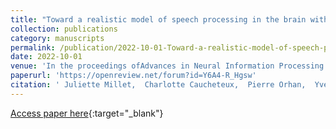 ```yaml
---
title: "Toward a realistic model of speech processing in the brain with self-supervised learning"
collection: publications
category: manuscripts
permalink: /publication/2022-10-01-Toward-a-realistic-model-of-speech-processing-in-the-brain-with-self-supervised-learning
date: 2022-10-01
venue: 'In the proceedings ofAdvances in Neural Information Processing Systems'
paperurl: 'https://openreview.net/forum?id=Y6A4-R_Hgsw'
citation: ' Juliette Millet,  Charlotte Caucheteux,  Pierre Orhan,  Yves Boubenec,  Alexandre Gramfort,  Ewan Dunbar,  Christophe Pallier,  Jean-Remi King, &quot;Toward a realistic model of speech processing in the brain with self-supervised learning.&quot; In the proceedings ofAdvances in Neural Information Processing Systems, 2022.'
---
```

[Access paper here](https://openreview.net/forum?id=Y6A4-R_Hgsw){:target="_blank"}
